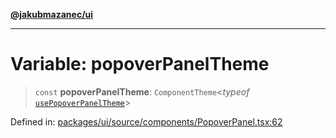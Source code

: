 [**@jakubmazanec/ui**](../README.md)

---

# Variable: popoverPanelTheme

> `const` **popoverPanelTheme**: `ComponentTheme`\<_typeof_
> [`usePopoverPanelTheme`](../functions/usePopoverPanelTheme.md)\>

Defined in:
[packages/ui/source/components/PopoverPanel.tsx:62](https://github.com/jakubmazanec/tools/blob/66e975ab265618dba82f8e4c56654145b7ba4db7/packages/ui/source/components/PopoverPanel.tsx#L62)
